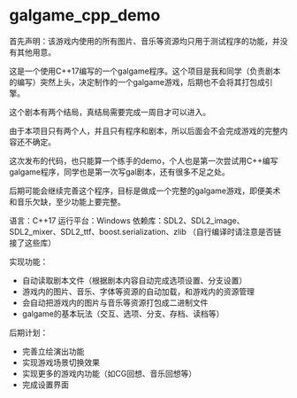 # galgame_cpp_demo

首先声明：该游戏内使用的所有图片、音乐等资源均只用于测试程序的功能，并没有其他用意。

这是一个使用C++17编写的一个galgame程序。这个项目是我和同学（负责剧本的编写）突然上头，决定制作的一个galgame游戏，后期也不会将其打包成引擎。

这个剧本有两个结局，真结局需要完成一周目才可以进入。

由于本项目只有两个人，并且只有程序和剧本，所以后面会不会完成游戏的完整内容还不确定。

这次发布的代码，也只能算一个练手的demo，个人也是第一次尝试用C++编写galgame程序，同学也是第一次写gal剧本，还有很多不足之处。

后期可能会继续完善这个程序，目标是做成一个完整的galgame游戏，即便美术和音乐欠缺，至少功能上要完整。


语言：C++17
运行平台：Windows
依赖库：SDL2、SDL2_image、SDL2_mixer、SDL2_ttf、boost.serialization、zlib
（自行编译时请注意是否链接了这些库）


实现功能：
- 自动读取剧本文件（根据剧本内容自动完成选项设置、分支设置）
- 游戏内的图片、音乐、字体等资源的自动加载，和游戏内的资源管理
- 会自动把游戏内的图片与音乐等资源打包成二进制文件
- galgame的基本玩法（交互、选项、分支、存档、读档等）

后期计划：
- 完善立绘演出功能
- 实现游戏场景切换效果
- 实现更多的游戏内功能（如CG回想、音乐回想等）
- 完成设置界面
